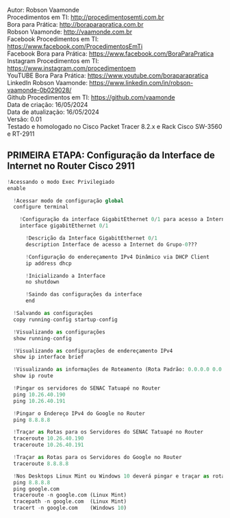 Autor: Robson Vaamonde<br>
Procedimentos em TI: http://procedimentosemti.com.br<br>
Bora para Prática: http://boraparapratica.com.br<br>
Robson Vaamonde: http://vaamonde.com.br<br>
Facebook Procedimentos em TI: https://www.facebook.com/ProcedimentosEmTi<br>
Facebook Bora para Prática: https://www.facebook.com/BoraParaPratica<br>
Instagram Procedimentos em TI: https://www.instagram.com/procedimentoem<br>
YouTUBE Bora Para Prática: https://www.youtube.com/boraparapratica<br>
LinkedIn Robson Vaamonde: https://www.linkedin.com/in/robson-vaamonde-0b029028/<br>
Github Procedimentos em TI: https://github.com/vaamonde<br>
Data de criação: 16/05/2024<br>
Data de atualização: 16/05/2024<br>
Versão: 0.01<br>
Testado e homologado no Cisco Packet Tracer 8.2.x e Rack Cisco SW-3560 e RT-2911

## PRIMEIRA ETAPA: Configuração da Interface de Internet no Router Cisco 2911

```python
!Acessando o modo Exec Privilegiado
enable

  !Acessar modo de configuração global
  configure terminal

    !Configuração da interface GigabitEthernet 0/1 para acesso a Internet
    interface gigabitEthernet 0/1

      !Descrição da Interface GigabitEthernet 0/1
      description Interface de acesso a Internet do Grupo-0???

      !Configuração do endereçamento IPv4 Dinâmico via DHCP Client
      ip address dhcp

      !Inicializando a Interface
      no shutdown

      !Saindo das configurações da interface
      end

  !Salvando as configurações
  copy running-config startup-config

  !Visualizando as configurações
  show running-config

  !Visualizando as configurações de endereçamento IPv4
  show ip interface brief

  !Visualizando as informações de Roteamento (Rota Padrão: 0.0.0.0 0.0.0.0 e Gateway Padrão)
  show ip route

  !Pingar os servidores do SENAC Tatuapé no Router
  ping 10.26.40.190
  ping 10.26.40.191

  !Pingar o Endereço IPv4 do Google no Router
  ping 8.8.8.8

  !Traçar as Rotas para os Servidores do SENAC Tatuapé no Router
  traceroute 10.26.40.190
  traceroute 10.26.40.191

  !Traçar as Rotas para os Servidores do Google no Router
  traceroute 8.8.8.8

  !Nos Desktops Linux Mint ou Windows 10 deverá pingar e traçar as rotas via DNS
  ping 8.8.8.8
  ping google.com
  traceroute -n google.com (Linux Mint)
  tracepath -n google.com  (Linux Mint)
  tracert -n google.com    (Windows 10)
```